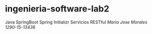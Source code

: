 # ingenieria-software-lab2
   Java SpringBoot
   Spring Initializr
   Servicios RESTful
*Maria Jose Morales 1290-15-13436*
